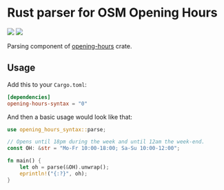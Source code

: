 Rust parser for OSM Opening Hours
=================================

[![](https://img.shields.io/crates/v/opening-hours-syntax)][opening-hours-syntax]
[![](https://img.shields.io/docsrs/opening-hours-syntax)][docs]

Parsing component of [opening-hours] crate.


Usage
-----

Add this to your `Cargo.toml`:

```toml
[dependencies]
opening-hours-syntax = "0"
```

And then a basic usage would look like that:

```rust
use opening_hours_syntax::parse;

// Opens until 18pm during the week and until 12am the week-end.
const OH: &str = "Mo-Fr 10:00-18:00; Sa-Su 10:00-12:00";

fn main() {
    let oh = parse(&OH).unwrap();
    eprintln!("{:?}", oh);
}
```


[opening-hours]: https://crates.io/crates/opening-hours
    "Root Package"

[opening-hours-syntax]: https://crates.io/crates/opening-hours
    "Package"

[docs]: https://docs.rs/opening-hours-syntax
    "Documentation"

